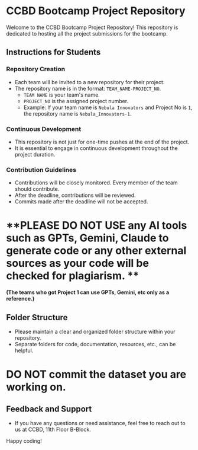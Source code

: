 # CCBD Bootcamp Project Repository

Welcome to the CCBD Bootcamp Project Repository! This repository is dedicated to hosting all the project submissions for the bootcamp.

## Instructions for Students

### Repository Creation
- Each team will be invited to a new repository for their project.
- The repository name is in the format: `TEAM_NAME-PROJECT_NO`.
  - `TEAM NAME` is your team's name.
  - `PROJECT_NO` is the assigned project number.
  - Example: If your team name is `Nebula Innovators` and Project No is `1`, the repository name is `Nebula_Innovators-1`.

### Continuous Development
- This repository is not just for one-time pushes at the end of the project.
- It is essential to engage in continuous development throughout the project duration.

### Contribution Guidelines
- Contributions will be closely monitored. Every member of the team should contribute.
- After the deadline, contributions will be reviewed.
- Commits made after the deadline will not be accepted.

# **PLEASE DO NOT USE any AI tools such as GPTs, Gemini, Claude to generate code or any other external sources as your code will be checked for plagiarism. **
**(The teams who got Project 1 can use GPTs, Gemini, etc only as a reference.)**

## Folder Structure
- Please maintain a clear and organized folder structure within your repository.
- Separate folders for code, documentation, resources, etc., can be helpful.

# **DO NOT commit the dataset you are working on.**

## Feedback and Support
- If you have any questions or need assistance, feel free to reach out to us at CCBD, 11th Floor B-Block.

Happy coding!
